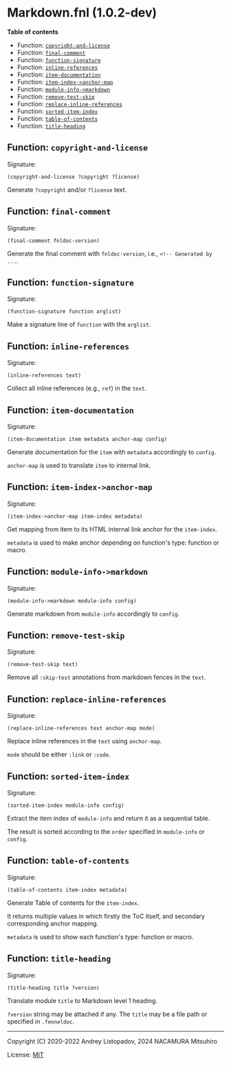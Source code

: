# Markdown.fnl (1.0.2-dev)

**Table of contents**

- Function: [`copyright-and-license`](#function-copyright-and-license)
- Function: [`final-comment`](#function-final-comment)
- Function: [`function-signature`](#function-function-signature)
- Function: [`inline-references`](#function-inline-references)
- Function: [`item-documentation`](#function-item-documentation)
- Function: [`item-index->anchor-map`](#function-item-index-anchor-map)
- Function: [`module-info->markdown`](#function-module-info-markdown)
- Function: [`remove-test-skip`](#function-remove-test-skip)
- Function: [`replace-inline-references`](#function-replace-inline-references)
- Function: [`sorted-item-index`](#function-sorted-item-index)
- Function: [`table-of-contents`](#function-table-of-contents)
- Function: [`title-heading`](#function-title-heading)

## Function: `copyright-and-license`

Signature:

```
(copyright-and-license ?copyright ?license)
```

Generate `?copyright` and/or `?license` text.

## Function: `final-comment`

Signature:

```
(final-comment fnldoc-version)
```

Generate the final comment with `fnldoc-version`, i.e., `<!-- Generated by ...`.

## Function: `function-signature`

Signature:

```
(function-signature function arglist)
```

Make a signature line of `function` with the `arglist`.

## Function: `inline-references`

Signature:

```
(inline-references text)
```

Collect all inline references (e.g., `ref`) in the `text`.

## Function: `item-documentation`

Signature:

```
(item-documentation item metadata anchor-map config)
```

Generate documentation for the `item` with `metadata` accordingly to `config`.

`anchor-map` is used to translate ```item``` to internal link.

## Function: `item-index->anchor-map`

Signature:

```
(item-index->anchor-map item-index metadata)
```

Get mapping from item to its HTML internal link anchor for the `item-index`.

`metadata` is used to make anchor depending on function's type: function or macro.

## Function: `module-info->markdown`

Signature:

```
(module-info->markdown module-info config)
```

Generate markdown from `module-info` accordingly to `config`.

## Function: `remove-test-skip`

Signature:

```
(remove-test-skip text)
```

Remove all `:skip-test` annotations from markdown fences in the `text`.

## Function: `replace-inline-references`

Signature:

```
(replace-inline-references text anchor-map mode)
```

Replace inline references in the `text` using `anchor-map`.

`mode` should be either `:link` or `:code`.

## Function: `sorted-item-index`

Signature:

```
(sorted-item-index module-info config)
```

Extract the item index of `module-info` and return it as a sequential table.

The result is sorted according to the `order` specified in `module-info` or `config`.

## Function: `table-of-contents`

Signature:

```
(table-of-contents item-index metadata)
```

Generate Table of contents for the `item-index`.

It returns multiple values in which firstly the ToC itself, and secondary
corresponding anchor mapping.

`metadata` is used to show each function's type: function or macro.

## Function: `title-heading`

Signature:

```
(title-heading title ?version)
```

Translate module `title` to Markdown level 1 heading.

`?version` string may be attached if any. The `title` may be a file path
or specified in `.fenneldoc`.

---

Copyright (C) 2020-2022 Andrey Listopadov, 2024 NACAMURA Mitsuhiro

License: [MIT](https://git.sr.ht/~m15a/fnldoc/tree/main/item/LICENSE)

<!-- Generated with Fnldoc 1.0.2-dev
     https://sr.ht/~m15a/fnldoc/ -->
